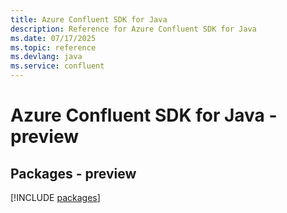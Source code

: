 ```yaml
---
title: Azure Confluent SDK for Java
description: Reference for Azure Confluent SDK for Java
ms.date: 07/17/2025
ms.topic: reference
ms.devlang: java
ms.service: confluent
---
```

# Azure Confluent SDK for Java - preview
## Packages - preview
[!INCLUDE [packages](confluent-index.md)]